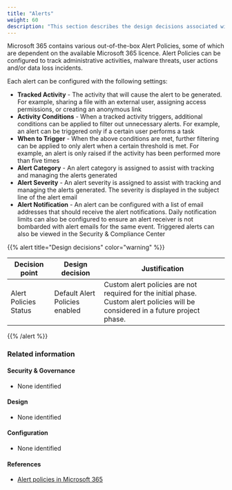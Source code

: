 ```yaml
---
title: "Alerts"
weight: 60
description: "This section describes the design decisions associated with Alerts Microsoft 365 security features for system(s) built using ASD's Blueprint for Secure Cloud."
---
```


Microsoft 365 contains various out-of-the-box Alert Policies, some of which are dependent on the available Microsoft 365 licence. Alert Policies can be configured to track administrative activities, malware threats, user actions and/or data loss incidents.

Each alert can be configured with the following settings:

* **Tracked Activity** - The activity that will cause the alert to be generated. For example, sharing a file with an external user, assigning access permissions, or creating an anonymous link
* **Activity Conditions** - When a tracked activity triggers, additional conditions can be applied to filter out unnecessary alerts. For example, an alert can be triggered only if a certain user performs a task
* **When to Trigger** - When the above conditions are met, further filtering can be applied to only alert when a certain threshold is met. For example, an alert is only raised if the activity has been performed more than five times
* **Alert Category** - An alert category is assigned to assist with tracking and managing the alerts generated
* **Alert Severity** - An alert severity is assigned to assist with tracking and managing the alerts generated. The severity is displayed in the subject line of the alert email
* **Alert Notification** - An alert can be configured with a list of email addresses that should receive the alert notifications. Daily notification limits can also be configured to ensure an alert receiver is not bombarded with alert emails for the same event. Triggered alerts can also be viewed in the Security & Compliance Center

{{% alert title="Design decisions" color="warning" %}}

| Decision point        | Design decision                | Justification                                                                                                                     |
|-----------------------|--------------------------------|-----------------------------------------------------------------------------------------------------------------------------------|
| Alert Policies Status | Default Alert Policies enabled | Custom alert policies are not required for the initial phase. Custom alert policies will be considered in a future project phase. |

{{% /alert %}}

### Related information

#### Security & Governance

* None identified

#### Design

* None identified

#### Configuration

* None identified

#### References

* [Alert policies in Microsoft 365](https://docs.microsoft.com/microsoft-365/compliance/alert-policies?view=o365-worldwide)
